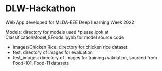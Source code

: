 # DLW-Hackathon

Web App developed for MLDA-EEE Deep Learning Week 2022

Models: directory for models used
*please look at ClassificationModel_8Foods.ipynb for model source code

- images/Chicken Rice: directory for chicken rice dataset
- test: directory of images for evaluation
- test_images: directory of images for training+validation, sourced from Food-101, Food-11 datasets
